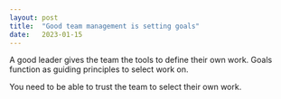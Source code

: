 ```yaml
---
layout: post
title:  "Good team management is setting goals"
date:   2023-01-15
---
```


A good leader gives the team the tools to define their own work. Goals function as guiding principles to select work on.

You need to be able to trust the team to select their own work.